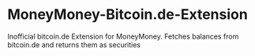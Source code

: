 # MoneyMoney-Bitcoin.de-Extension
Inofficial bitcoin.de Extension for MoneyMoney. Fetches balances from bitcoin.de and returns them as securities
